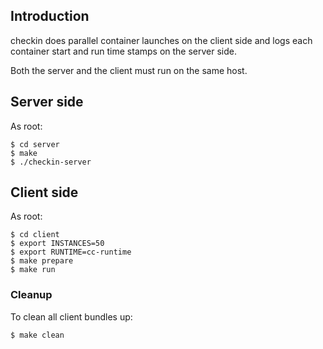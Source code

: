 ## Introduction

checkin does parallel container launches on the client side
and logs each container start and run time stamps on the server side.

Both the server and the client must run on the same host.

## Server side

As root:

```
$ cd server
$ make
$ ./checkin-server
```

## Client side

As root:

```
$ cd client
$ export INSTANCES=50
$ export RUNTIME=cc-runtime
$ make prepare
$ make run
```

### Cleanup

To clean all client bundles up:

```
$ make clean
```

